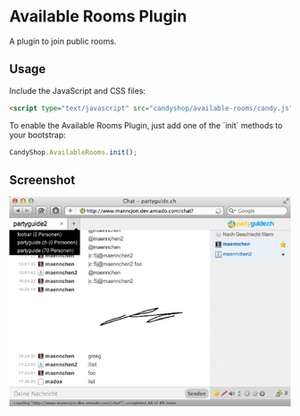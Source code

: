 # Available Rooms Plugin
A plugin to join public rooms.

## Usage
Include the JavaScript and CSS files:

```HTML
<script type="text/javascript" src="candyshop/available-rooms/candy.js"></script>
```

To enable the Available Rooms Plugin, just add one of the ´init´ methods to your bootstrap:

```JavaScript
CandyShop.AvailableRooms.init();
```

## Screenshot
![Screenshot](https://github.com/amiadogroup/candy-plugins/raw/master/available-rooms/screenshot.png)
